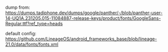 dump from: https://dumps.tadiphone.dev/dumps/google/panther/-/blob/panther-user-14-UQ1A.231205.015-11084887-release-keys/product/fonts/GoogleSans-Regular.ttf?ref_type=heads

default config: https://github.com/LineageOS/android_frameworks_base/blob/lineage-21.0/data/fonts/fonts.xml
